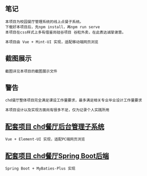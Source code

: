 ## 笔记
    本项目为校园餐厅管理系统的线上点餐子系统。
    下载好本项目后，先npm install，再npm run serve
    本项目在css样式上多有借鉴尚硅谷项目 谷粒外卖，在此表达诚挚谢意。

    本项目由 Vue + Mint-UI 实现，适配移动端网页浏览

## 截图展示

    截图详见本项目的截图展示文件

## 警告

    chd餐厅整体项目完全满足课设工作量要求，最多满足相关专业毕业设计工作量要求

    本项目设计以及实现方面尚有很多不足，仅为记录个人实践所用

## [配套项目 chd餐厅后台管理子系统](https://github.com/All-The-Best-for/chd_res_manage_Vue)

    Vue + Element-UI 实现，适配PC端网页浏览

## [配套项目 chd餐厅Spring Boot后端](https://github.com/All-The-Best-for/chd_res_manage_SpringBoot)

    Spring Boot + MyBaties-Plus 实现